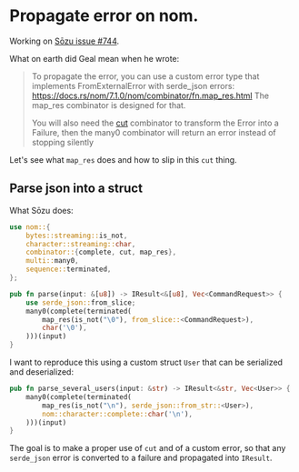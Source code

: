 # Propagate error on nom.

Working on [Sōzu issue #744](https://github.com/sozu-proxy/sozu/issues/744).

What on earth did Geal mean when he wrote:

> To propagate the error, you can use a custom error type that implements
> FromExternalError with serde_json errors: https://docs.rs/nom/7.1.0/nom/combinator/fn.map_res.html
> The map_res combinator is designed for that.
>
> You will also need the [cut](https://docs.rs/nom/7.1.0/nom/combinator/fn.cut.html)
> combinator to transform the Error into a Failure,
> then the many0 combinator will return an error instead of stopping silently

Let's see what `map_res` does and how to slip in this `cut` thing.

## Parse json into a struct

What Sōzu does:

```rust
use nom::{
    bytes::streaming::is_not,
    character::streaming::char,
    combinator::{complete, cut, map_res},
    multi::many0,
    sequence::terminated,
};

pub fn parse(input: &[u8]) -> IResult<&[u8], Vec<CommandRequest>> {
    use serde_json::from_slice;
    many0(complete(terminated(
        map_res(is_not("\0"), from_slice::<CommandRequest>),
        char('\0'),
    )))(input)
}
```

I want to reproduce this using a custom struct `User` that can be serialized and deserialized:

```rust
pub fn parse_several_users(input: &str) -> IResult<&str, Vec<User>> {
    many0(complete(terminated(
        map_res(is_not("\n"), serde_json::from_str::<User>),
        nom::character::complete::char('\n'),
    )))(input)
}
```

The goal is to make a proper use of `cut` and of a custom error, so that any `serde_json` error is converted to a failure and propagated into `IResult`.
